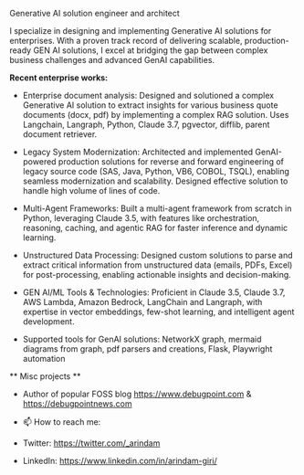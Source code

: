 Generative AI solution engineer and architect

I specialize in designing and implementing Generative AI solutions for enterprises. With a proven track record of delivering scalable, production-ready GEN AI solutions, I excel at bridging the gap between complex business challenges and advanced GenAI capabilities.

**Recent enterprise works:**

- Enterprise document analysis: Designed and solutioned a complex Generative AI solution to extract insights for various business quote documents (docx, pdf) by implementing a complex RAG solution. Uses Langchain, Langraph, Python, Claude 3.7, pgvector, difflib, parent document retriever.

- Legacy System Modernization: Architected and implemented GenAI-powered production solutions for reverse and forward engineering of legacy source code (SAS, Java, Python, VB6, COBOL, TSQL), enabling seamless modernization and scalability. Designed effective solution to handle high volume of lines of code.

- Multi-Agent Frameworks: Built a multi-agent framework from scratch in Python, leveraging Claude 3.5, with features like orchestration, reasoning, caching, and agentic RAG for faster inference and dynamic learning.

- Unstructured Data Processing: Designed custom solutions to parse and extract critical information from unstructured data (emails, PDFs, Excel) for post-processing, enabling actionable insights and decision-making.

- GEN AI/ML Tools & Technologies: Proficient in Claude 3.5, Claude 3.7, AWS Lambda, Amazon Bedrock, LangChain and Langraph, with expertise in vector embeddings, few-shot learning, and intelligent agent development.

- Supported tools for GenAI solutions: NetworkX graph, mermaid diagrams from graph, pdf parsers and creations, Flask, Playwright automation

** Misc projects **
- Author of popular FOSS blog https://www.debugpoint.com & https://debugpointnews.com

- 📫 How to reach me:
- Twitter: https://twitter.com/_arindam
- LinkedIn: https://www.linkedin.com/in/arindam-giri/

<!---
arindam-giri/arindam-giri is a ✨ special ✨ repository because its `README.md` (this file) appears on your GitHub profile.
You can click the Preview link to take a look at your changes.
--->
